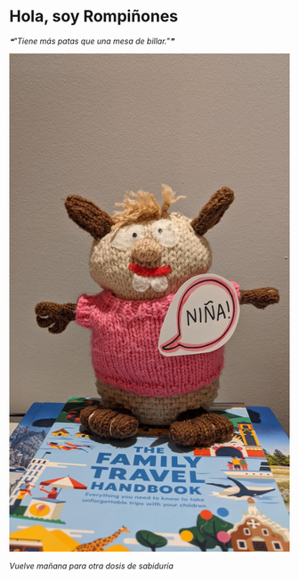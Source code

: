 # Hola, soy Rompiñones

<!--STARTS_HERE_QUOTE_README-->
<i>❝"Tiene más patas que una mesa de billar."❞</i>
<!--ENDS_HERE_QUOTE_README-->

<!--START_SECTION:update_image-->
![alt text](https://raw.githubusercontent.com/focaalvarez/rompinones/main/.github/images/IMG_20220508_220705.jpg?raw=true)
<!--END_SECTION:update_image-->

*Vuelve mañana para otra dosis de sabiduría*
